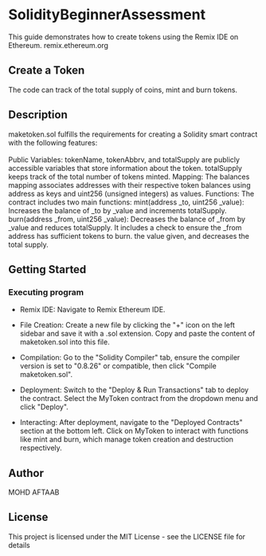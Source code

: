 # SolidityBeginnerAssessment
This guide demonstrates how to create tokens using the Remix IDE on Ethereum. remix.ethereum.org 

## Create a Token
 
The code can track of the total supply of coins, mint and burn tokens. 

## Description

maketoken.sol fulfills the requirements for creating a Solidity smart contract with the following features:\
\
Public Variables: tokenName, tokenAbbrv, and totalSupply are publicly accessible variables that store information about the token. totalSupply keeps track of the total number of tokens minted.
Mapping: The balances mapping associates addresses with their respective token balances using address as keys and uint256 (unsigned integers) as values.
Functions: The contract includes two main functions:
mint(address _to, uint256 _value): Increases the balance of _to by _value and increments totalSupply.
burn(address _from, uint256 _value): Decreases the balance of _from by _value and reduces totalSupply. It includes a check to ensure the _from address has sufficient tokens to burn. the value given, and decreases the total supply.

## Getting Started

### Executing program

- Remix IDE: Navigate to Remix Ethereum IDE.

- File Creation: Create a new file by clicking the "+" icon on the left sidebar and save it with a .sol extension. Copy and paste the content of maketoken.sol into this file.

- Compilation: Go to the "Solidity Compiler" tab, ensure the compiler version is set to "0.8.26" or compatible, then click "Compile maketoken.sol".

- Deployment: Switch to the "Deploy & Run Transactions" tab to deploy the contract. Select the MyToken contract from the dropdown menu and click "Deploy".

- Interacting: After deployment, navigate to the "Deployed Contracts" section at the bottom left. Click on MyToken to interact with functions like mint and burn, which manage token creation and destruction respectively.

## Author

MOHD AFTAAB

## License

This project is licensed under the MIT License - see the LICENSE file for details

